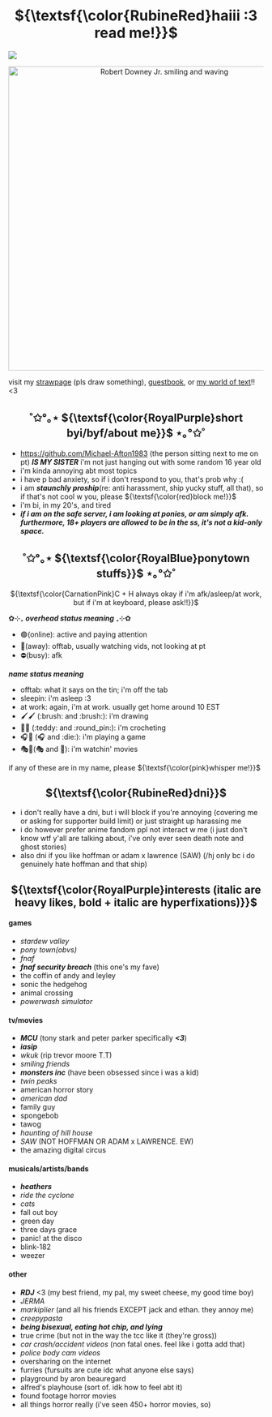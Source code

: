  # <h1 align="center"> ${\textsf{\color{RubineRed}haiii :3 read me!}}$</h1>

![](https://komarev.com/ghpvc/?username=MissSkunkye&color=ff63c1)


<p align="center">
<img width="600" src="https://64.media.tumblr.com/272f6b93a030839733ebddcfdef335de/tumblr_mv7chh1gmf1qajc4eo1_500.gif" alt="Robert Downey Jr. smiling and waving">
</p> 

visit my [strawpage](https://missskunky.straw.page/) (pls draw something), [guestbook](http://users3.smartgb.com/g/g.php?a=s&i=g36-36309-7f), or [my world of text](https://ourworldoftext.com/skunkys_world)!!<3

<h2 align="center">˚✩°｡⋆ ${\textsf{\color{RoyalPurple}short byi/byf/about me}}$ ⋆｡°✩˚</h2>

- https://github.com/Michael-Afton1983 (the person sitting next to me on pt) ***IS MY SISTER*** i'm not just hanging out with some random 16 year old
- i'm kinda annoying abt most topics
- i have p bad anxiety, so if i don't respond to you, that's prob why :(
- i am ***staunchly proship***(re: anti harassment, ship yucky stuff, all that), so if that's not cool w you, please ${\textsf{\color{red}block me!}}$
- i'm bi, in my 20's, and tired
- ***if i am on the safe server, i am looking at ponies, or am simply afk. furthermore, 18+ players are allowed to be in the ss, it's not a kid-only space.***
<h2 align="center">˚✩°｡⋆ ${\textsf{\color{RoyalBlue}ponytown stuffs}}$ ⋆｡°✩˚</h2>
<p align="center">${\textsf{\color{CarnationPink}C + H always okay if i'm afk/asleep/at work, but if i'm at keyboard, please ask!!}}$</p>

✿⊹₊ ***overhead status meaning*** ₊⊹✿

- 🟢(online): active and paying attention
- 🌙(away): offtab, usually watching vids, not looking at pt
- ⛔(busy): afk

***name status meaning***
- offtab: what it says on the tin; i'm off the tab
- sleepin: i'm asleep :3
- at work: again, i'm at work. usually get home around 10 EST
- 🖌️🖌️ (:brush: and :brush:): i'm drawing
- 🧸📍 (:teddy: and :round_pin:): i'm crocheting
- 🎧🎲 (:headphones: and :die:): i'm playing a game
- 🎭👀(:performing_arts: and :eyes:): i'm watchin' movies

if any of these are in my name, please ${\textsf{\color{pink}whisper me!}}$
<h2 align="center">${\textsf{\color{RubineRed}dni}}$</h2>

- i don't really have a dni, but i will block if you're annoying (covering me or asking for supporter build limit) or just straight up harassing me
- i do however prefer anime fandom ppl not interact w me (i just don't know wtf y'all are talking about, i've only ever seen death note and ghost stories)
- also dni if you like hoffman or adam x lawrence (SAW) (/hj only bc i do genuinely hate hoffman and that ship)
### <h2 align="center">${\textsf{\color{RoyalPurple}interests (italic are heavy likes, bold + italic are hyperfixations)}}$</h2>
#### games
- *stardew valley*
- *pony town(obvs)*
- *fnaf*
- ***fnaf security breach*** (this one's my fave)
- the coffin of andy and leyley
- sonic the hedgehog
- animal crossing
- *powerwash simulator*
#### tv/movies
- ***MCU*** (tony stark and peter parker specifically ***<3***)
- ***iasip***
- *wkuk* (rip trevor moore T.T)
- *smiling friends*
- ***monsters inc*** (have been obsessed since i was a kid)
- *twin peaks*
- american horror story
- *american dad*
- family guy
- spongebob
- tawog
- *haunting of hill house*
- *SAW* (NOT HOFFMAN OR ADAM x LAWRENCE. EW)
- the amazing digital circus
#### musicals/artists/bands
- ***heathers***
- *ride the cyclone*
- *cats*
- fall out boy 
- green day
- three days grace
- panic! at the disco
- blink-182
- weezer
#### other
- ***RDJ*** <3 (my best friend, my pal, my sweet cheese, my good time boy)
- *JERMA*
- *markiplier* (and all his friends EXCEPT jack and ethan. they annoy me)
- *creepypasta*
- ***being bisexual, eating hot chip, and lying***
- true crime (but not in the way the tcc like it (they're gross))
- *car crash/accident videos* (non fatal ones. feel like i gotta add that)
- *police body cam videos*
- oversharing on the internet
- furries (fursuits are cute idc what anyone else says)
- playground by aron beauregard
- alfred's playhouse (sort of. idk how to feel abt it)
- found footage horror movies
- all things horror really (i've seen 450+ horror movies, so)
